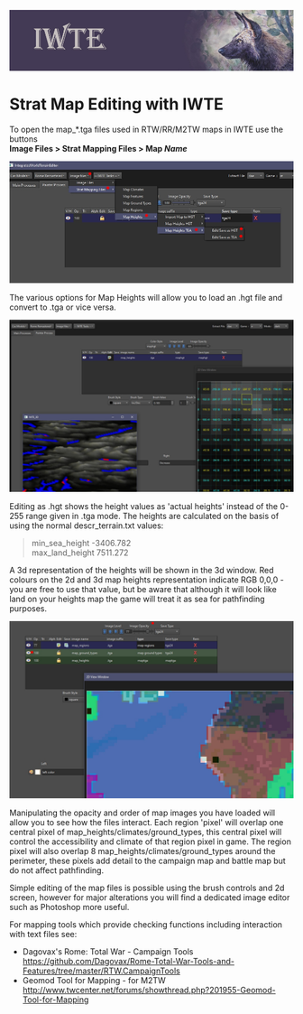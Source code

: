 ![IWTE banner](../IWTEgithub_images/IWTEbanner.jpg)
# Strat Map Editing with IWTE

To open the map_*.tga files used in RTW/RR/M2TW maps in IWTE use the buttons  
**Image Files > Strat Mapping Files > Map *Name***

![image](../IWTEgithub_images/map_heights_to_hgt.jpg)

The various options for Map Heights will allow you to load an .hgt file and convert to .tga or vice versa. 

![image](../IWTEgithub_images/map_heights_editing.jpg)

Editing as .hgt shows the height values as 'actual heights' instead of the 0-255 range given in .tga mode.  The heights are calculated on the basis of using the normal descr_terrain.txt values:   
> min_sea_height  -3406.782  
>	max_land_height  7511.272

A 3d representation of the heights will be shown in the 3d window.
Red colours on the 2d and 3d map heights representation indicate RGB 0,0,0 - you are free to use that value, but be aware that although it will look like land on your heights map the game will treat it as sea for pathfinding purposes.

![image](../IWTEgithub_images/strat_map_viewing.jpg)

Manipulating the opacity and order of map images you have loaded will allow you to see how the files interact.  Each region 'pixel' will overlap one central pixel of map_heights/climates/ground_types, this central pixel will control the accessibility and climate of that region pixel in game.  The region pixel will also overlap 8 map_heights/climates/ground_types around the perimeter, these pixels add detail to the campaign map and battle map but do not affect pathfinding.

Simple editing of the map files is possible using the brush controls and 2d screen, however for major alterations you will find a dedicated image editor such as Photoshop more useful.

For mapping tools which provide checking functions including interaction with text files see:
* Dagovax's Rome: Total War - Campaign Tools  
  https://github.com/Dagovax/Rome-Total-War-Tools-and-Features/tree/master/RTW.CampaignTools
* Geomod Tool for Mapping - for M2TW  
  http://www.twcenter.net/forums/showthread.php?201955-Geomod-Tool-for-Mapping


